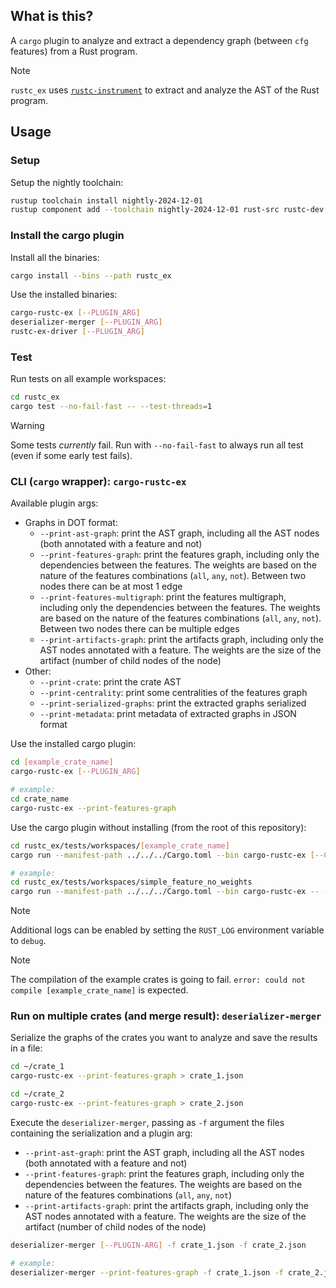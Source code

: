 ## What is this?

A `cargo` plugin to analyze and extract a dependency graph (between `cfg` features) from a Rust program.

> [!NOTE]
> `rustc_ex` uses [`rustc-instrument`](https://github.com/FedericoBruzzone/rustc-instrument) to extract and analyze the AST of the Rust program.

## Usage

### Setup

Setup the nightly toolchain:

```bash
rustup toolchain install nightly-2024-12-01
rustup component add --toolchain nightly-2024-12-01 rust-src rustc-dev llvm-tools-preview rust-analyzer clippy
```

### Install the cargo plugin

Install all the binaries:

```bash
cargo install --bins --path rustc_ex
```

Use the installed binaries:

```bash
cargo-rustc-ex [--PLUGIN_ARG]
deserializer-merger [--PLUGIN_ARG]
rustc-ex-driver [--PLUGIN_ARG]
```

### Test

Run tests on all example workspaces:

```bash
cd rustc_ex
cargo test --no-fail-fast -- --test-threads=1
```

> [!WARNING]
> Some tests _currently_ fail. Run with `--no-fail-fast` to always run all test (even if some early test fails).

### CLI (`cargo` wrapper): `cargo-rustc-ex`

Available plugin args:

- Graphs in DOT format:
  - `--print-ast-graph`: print the AST graph, including all the AST nodes (both annotated with a feature and not)
  - `--print-features-graph`: print the features graph, including only the dependencies between the features. The weights are based on the nature of the features combinations (`all`, `any`, `not`). Between two nodes there can be at most 1 edge
  - `--print-features-multigraph`: print the features multigraph, including only the dependencies between the features. The weights are based on the nature of the features combinations (`all`, `any`, `not`). Between two nodes there can be multiple edges
  - `--print-artifacts-graph`: print the artifacts graph, including only the AST nodes annotated with a feature. The weights are the size of the artifact (number of child nodes of the node)
- Other:
  - `--print-crate`: print the crate AST
  - `--print-centrality`: print some centralities of the features graph
  - `--print-serialized-graphs`: print the extracted graphs serialized
  - `--print-metadata`: print metadata of extracted graphs in JSON format

Use the installed cargo plugin:

```bash
cd [example_crate_name]
cargo-rustc-ex [--PLUGIN_ARG]

# example:
cd crate_name
cargo-rustc-ex --print-features-graph
```

Use the cargo plugin without installing (from the root of this repository):

```bash
cd rustc_ex/tests/workspaces/[example_crate_name]
cargo run --manifest-path ../../../Cargo.toml --bin cargo-rustc-ex [--CARGO_ARG] -- [--PLUGIN_ARG]

# example:
cd rustc_ex/tests/workspaces/simple_feature_no_weights
cargo run --manifest-path ../../../Cargo.toml --bin cargo-rustc-ex -- --print-features-graph
```

> [!NOTE]
> Additional logs can be enabled by setting the `RUST_LOG` environment variable to `debug`.

> [!NOTE]
> The compilation of the example crates is going to fail. `error: could not compile [example_crate_name]` is expected.

### Run on multiple crates (and merge result): `deserializer-merger`

Serialize the graphs of the crates you want to analyze and save the results in a file:

```bash
cd ~/crate_1
cargo-rustc-ex --print-features-graph > crate_1.json

cd ~/crate_2
cargo-rustc-ex --print-features-graph > crate_2.json
```

Execute the `deserializer-merger`, passing as `-f` argument the files containing the serialization and a plugin arg:
- `--print-ast-graph`: print the AST graph, including all the AST nodes (both annotated with a feature and not)
- `--print-features-graph`: print the features graph, including only the dependencies between the features. The weights are based on the nature of the features combinations (`all`, `any`, `not`)
- `--print-artifacts-graph`: print the artifacts graph, including only the AST nodes annotated with a feature. The weights are the size of the artifact (number of child nodes of the node)

```bash
deserializer-merger [--PLUGIN-ARG] -f crate_1.json -f crate_2.json

# example:
deserializer-merger --print-features-graph -f crate_1.json -f crate_2.json
```
